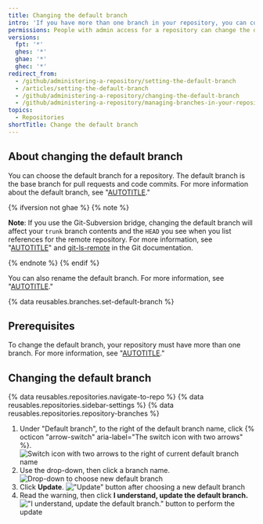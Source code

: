 ```yaml
---
title: Changing the default branch
intro: 'If you have more than one branch in your repository, you can configure any branch as the default branch.'
permissions: People with admin access for a repository can change the default branch for the repository.
versions:
  fpt: '*'
  ghes: '*'
  ghae: '*'
  ghec: '*'
redirect_from:
  - /github/administering-a-repository/setting-the-default-branch
  - /articles/setting-the-default-branch
  - /github/administering-a-repository/changing-the-default-branch
  - /github/administering-a-repository/managing-branches-in-your-repository/changing-the-default-branch
topics:
  - Repositories
shortTitle: Change the default branch
---
```

## About changing the default branch

You can choose the default branch for a repository. The default branch is the base branch for pull requests and code commits. For more information about the default branch, see "[AUTOTITLE](/pull-requests/collaborating-with-pull-requests/proposing-changes-to-your-work-with-pull-requests/about-branches#about-the-default-branch)."

{% ifversion not ghae %}
{% note %}

**Note**: If you use the Git-Subversion bridge, changing the default branch will affect your `trunk` branch contents and the `HEAD` you see when you list references for the remote repository. For more information, see "[AUTOTITLE](/get-started/importing-your-projects-to-github/working-with-subversion-on-github/support-for-subversion-clients)" and [git-ls-remote](https://git-scm.com/docs/git-ls-remote.html) in the Git documentation.

{% endnote %}
{% endif %}

You can also rename the default branch. For more information, see "[AUTOTITLE](/repositories/configuring-branches-and-merges-in-your-repository/managing-branches-in-your-repository/renaming-a-branch)."

{% data reusables.branches.set-default-branch %}

## Prerequisites

To change the default branch, your repository must have more than one branch. For more information, see "[AUTOTITLE](/pull-requests/collaborating-with-pull-requests/proposing-changes-to-your-work-with-pull-requests/creating-and-deleting-branches-within-your-repository#creating-a-branch)."

## Changing the default branch

{% data reusables.repositories.navigate-to-repo %}
{% data reusables.repositories.sidebar-settings %}
{% data reusables.repositories.repository-branches %}
1. Under "Default branch", to the right of the default branch name, click {% octicon "arrow-switch" aria-label="The switch icon with two arrows" %}.
   ![Switch icon with two arrows to the right of current default branch name](/assets/images/help/repository/repository-options-defaultbranch-change.png)
1. Use the drop-down, then click a branch name.
   ![Drop-down to choose new default branch](/assets/images/help/repository/repository-options-defaultbranch-drop-down.png)
1. Click **Update**.
   !["Update" button after choosing a new default branch](/assets/images/help/repository/repository-options-defaultbranch-update.png)
1. Read the warning, then click **I understand, update the default branch.**
   !["I understand, update the default branch." button to perform the update](/assets/images/help/repository/repository-options-defaultbranch-i-understand.png)

